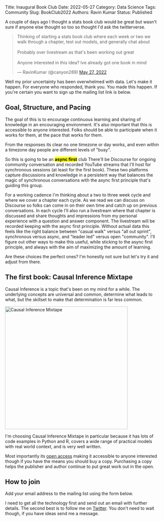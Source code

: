 Title: Inaugural Book Club
Date: 2022-05-27 
Category: Data Science
Tags: Community
Slug: BookClub2022
Authors: Ravin Kumar
Status: Published

A couple of days ago I thought a stats book club would be great but wasn't sure if anyone else thought so too
so thought I'd ask the twitterverse.
<blockquote class="twitter-tweet tw-align-center"><p lang="en" dir="ltr">Thinking of starting a stats book club where each week or two we walk through a chapter, test out models, and generally chat about<br><br>Probably over livestream as that&#39;s been working out great<br><br>Anyone interested in this idea? Ive already got one book in mind</p>&mdash; RavinKumar (@canyon289) <a href="https://twitter.com/canyon289/status/1530048907526299648?ref_src=twsrc%5Etfw">May 27, 2022</a></blockquote> <script async src="https://platform.twitter.com/widgets.js" charset="utf-8"></script> 

Well my prior uncertainty has been overwhelmed with data. 
Let's make it happen.
For everyone who responded, thank you. 
You made this happen.
If you're certain you want to sign up the mailing list link is below.

## Goal, Structure, and Pacing
The goal of this is to encourage continuous learning and sharing of knowledge in an encouraging environment.
It's also important that this is accessible to anyone interested.
Folks should be able to participate when it works for them, at the pace that works for them.

From the responses its clear no one timezone or day works, 
and even within a timezone day people are different levels of "busy".

So this is going to be an <mark>**async first**</mark> club
There'll be Discourse for ongoing community conversation and 
recorded YouTube streams that I'll host for synchronous sessions (at least for the first book). 
These two platforms capture discussions and knowledge in a persistent way that balances the magic of synchronous
conversations with the async first principle that's guiding this group.

For a working cadence I'm thinking about a two to three week cycle and where we cover a chapter each cycle.
As we read we can discuss on Discourse so folks can come in on their own time
and catch up on previous conversations.
In each cycle I'll also run a livestream where that chapter is discussed
and share thoughts and impressions from my personal experience with a question and answer component. 
The livestream will be recorded keeping with the async first principle.
Without actual data this feels like the right balance between "casual walk" versus "all out sprint",
synchronous versus async,
and "leader led" versus open "community".
I'll figure out other ways to make this useful,
while sticking to the async first principle,
and always with the aim of maximizing the amount of learning.

Are these choices the perfect ones? I'm honestly not sure but let's try it and adjust from there.

## The first book: Causal Inference Mixtape
Causal Inference is a topic that's been on my mind for a while.
The underlying concepts are universal and common, determine what leads to what, 
but the skillset to make that determination is far less common.

<img src="https://mixtape.scunning.com/images/cover.jpg" alt="Causal Inference Mixtape" style="width:400px"> 

I'm choosing Causal Inference Mixtape in particular because it has lots of code examples in Python and R,
covers a wide range of practical models with real world context,
and is very well written.

Most importantly its [open access](https://mixtape.scunning.com/) making it accessible to anyone interested
though if you have the means you should buy a copy.
Purchasing a copy helps the publisher and author continue to put great work out in the open.

## How to join
Add your email address to the mailing list using the form below.
<div class="ml-form-embed"
  data-account="3479153:h8h4b4n7u8"
  data-form="5689564:h2f9s0">
</div>

<!-- MailerLite Universal -->
<script>
(function(m,a,i,l,e,r){ m['MailerLiteObject']=e;function f(){
var c={ a:arguments,q:[]};var r=this.push(c);return "number"!=typeof r?r:f.bind(c.q);}
f.q=f.q||[];m[e]=m[e]||f.bind(f.q);m[e].q=m[e].q||f.q;r=a.createElement(i);
var _=a.getElementsByTagName(i)[0];r.async=1;r.src=l+'?v'+(~~(new Date().getTime()/1000000));
_.parentNode.insertBefore(r,_);})(window, document, 'script', 'https://static.mailerlite.com/js/universal.js', 'ml');

var ml_account = ml('accounts', '3479153', 'h8h4b4n7u8', 'load');
</script>
<!-- End MailerLite Universal -->

I need to get all the technology first and send out an email with further details.
The second best is to follow me on [Twitter](https://twitter.com/canyon289).
You don't need to wait though, if you have ideas send me a message.

